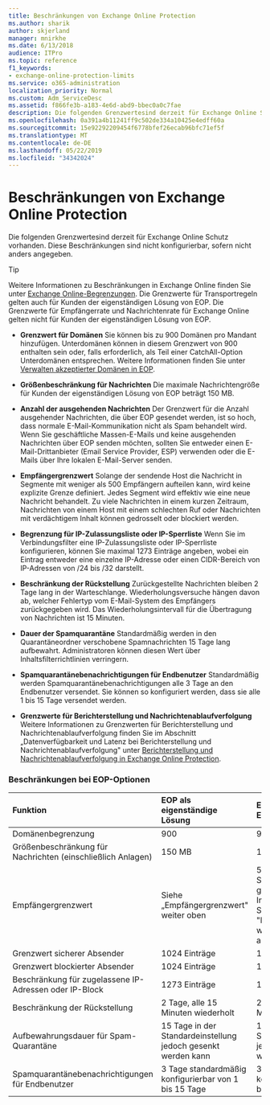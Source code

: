 ```yaml
---
title: Beschränkungen von Exchange Online Protection
ms.author: sharik
author: skjerland
manager: mnirkhe
ms.date: 6/13/2018
audience: ITPro
ms.topic: reference
f1_keywords:
- exchange-online-protection-limits
ms.service: o365-administration
localization_priority: Normal
ms.custom: Adm_ServiceDesc
ms.assetid: f866fe3b-a183-4e6d-abd9-bbec0a0c7fae
description: Die folgenden Grenzwertesind derzeit für Exchange Online Schutz vorhanden. Diese Beschränkungen sind nicht konfigurierbar, sofern nicht anders angegeben.
ms.openlocfilehash: 0a391a4b11241ff9c502de334a10425e4edff60a
ms.sourcegitcommit: 15e92292209454f6778bfef26ecab96bfc71ef5f
ms.translationtype: MT
ms.contentlocale: de-DE
ms.lasthandoff: 05/22/2019
ms.locfileid: "34342024"
---
```

# <a name="exchange-online-protection-limits"></a>Beschränkungen von Exchange Online Protection

Die folgenden Grenzwertesind derzeit für Exchange Online Schutz vorhanden. Diese Beschränkungen sind nicht konfigurierbar, sofern nicht anders angegeben. 
  
> [!TIP]
> Weitere Informationen zu Beschränkungen in Exchange Online finden Sie unter [Exchange Online-Begrenzungen](../exchange-online-service-description/exchange-online-limits.md). Die Grenzwerte für Transportregeln gelten auch für Kunden der eigenständigen Lösung von EOP. Die Grenzwerte für Empfängerrate und Nachrichtenrate für Exchange Online gelten nicht für Kunden der eigenständigen Lösung von EOP. 
  
- **Grenzwert für Domänen** Sie können bis zu 900 Domänen pro Mandant hinzufügen. Unterdomänen können in diesem Grenzwert von 900 enthalten sein oder, falls erforderlich, als Teil einer CatchAll-Option Unterdomänen entsprechen. Weitere Informationen finden Sie unter [Verwalten akzeptierter Domänen in EOP](https://go.microsoft.com/fwlink/p/?LinkId=282239).
    
- **Größenbeschränkung für Nachrichten** Die maximale Nachrichtengröße für Kunden der eigenständigen Lösung von EOP beträgt 150 MB. 
    
- **Anzahl der ausgehenden Nachrichten** Der Grenzwert für die Anzahl ausgehender Nachrichten, die über EOP gesendet werden, ist so hoch, dass normale E-Mail-Kommunikation nicht als Spam behandelt wird. Wenn Sie geschäftliche Massen-E-Mails und keine ausgehenden Nachrichten über EOP senden möchten, sollten Sie entweder einen E-Mail-Drittanbieter (Email Service Provider, ESP) verwenden oder die E-Mails über Ihre lokalen E-Mail-Server senden. 
    
- **Empfängergrenzwert** Solange der sendende Host die Nachricht in Segmente mit weniger als 500 Empfängern aufteilen kann, wird keine explizite Grenze definiert. Jedes Segment wird effektiv wie eine neue Nachricht behandelt. Zu viele Nachrichten in einem kurzen Zeitraum, Nachrichten von einem Host mit einem schlechten Ruf oder Nachrichten mit verdächtigem Inhalt können gedrosselt oder blockiert werden. 
    
- **Begrenzung für IP-Zulassungsliste oder IP-Sperrliste** Wenn Sie im Verbindungsfilter eine IP-Zulassungsliste oder IP-Sperrliste konfigurieren, können Sie maximal 1273 Einträge angeben, wobei ein Eintrag entweder eine einzelne IP-Adresse oder einen CIDR-Bereich von IP-Adressen von /24 bis /32 darstellt. 
    
- **Beschränkung der Rückstellung** Zurückgestellte Nachrichten bleiben 2 Tage lang in der Warteschlange. Wiederholungsversuche hängen davon ab, welcher Fehlertyp vom E-Mail-System des Empfängers zurückgegeben wird. Das Wiederholungsintervall für die Übertragung von Nachrichten ist 15 Minuten. 
    
- **Dauer der Spamquarantäne** Standardmäßig werden in den Quarantäneordner verschobene Spamnachrichten 15 Tage lang aufbewahrt. Administratoren können diesen Wert über Inhaltsfilterrichtlinien verringern. 
    
- **Spamquarantänebenachrichtigungen für Endbenutzer** Standardmäßig werden Spamquarantänebenachrichtigungen alle 3 Tage an den Endbenutzer versendet. Sie können so konfiguriert werden, dass sie alle 1 bis 15 Tage versendet werden. 
    
- **Grenzwerte für Berichterstellung und Nachrichtenablaufverfolgung** Weitere Informationen zu Grenzwerten für Berichterstellung und Nachrichtenablaufverfolgung finden Sie im Abschnitt „Datenverfügbarkeit und Latenz bei Berichterstellung und Nachrichtenablaufverfolgung" unter [Berichterstellung und Nachrichtenablaufverfolgung in Exchange Online Protection](https://go.microsoft.com/fwlink/?LinkId=394248).
    
### <a name="limits-across-eop-options"></a>Beschränkungen bei EOP-Optionen

|**Funktion**|****EOP als eigenständige Lösung****|****EOP-Funktionen in Exchange Online****|****Exchange Enterprise CAL mit Diensten****|
|:-----|:-----|:-----|:-----|
|Domänenbegrenzung  <br/> |900  <br/> |900  <br/> |900  <br/> |
|Größenbeschränkung für Nachrichten (einschließlich Anlagen)  <br/> |150 MB  <br/> |150 MB  <br/> |150 MB  <br/> |
|Empfängergrenzwert  <br/> |Siehe „Empfängergrenzwert" weiter oben  <br/> |500 Empfänger beim Senden von einem gehosteten Postfach; Informationen finden Sie unter "Empfängergrenzwert" weiter oben bei anderen Szenarien  <br/> |Siehe „Empfängergrenzwert" weiter oben  <br/> |
|Grenzwert sicherer Absender  <br/> |1024 Einträge  <br/> |1024 Einträge  <br/> ||
|Grenzwert blockierter Absender  <br/> |1024 Einträge  <br/> |1024 Einträge  <br/> ||
|Beschränkung für zugelassene IP-Adressen oder IP-Block  <br/> |1273 Einträge  <br/> |1273 Einträge  <br/> |1273 Einträge  <br/> |
|Beschränkung der Rückstellung  <br/> |2 Tage, alle 15 Minuten wiederholt  <br/> |2 Tage, alle 15 Minuten wiederholt  <br/> |2 Tage, alle 15 Minuten wiederholt  <br/> |
|Aufbewahrungsdauer für Spam-Quarantäne  <br/> |15 Tage in der Standardeinstellung jedoch gesenkt werden kann  <br/> |15 Tage in der Standardeinstellung jedoch gesenkt werden kann  <br/> |15 Tage in der Standardeinstellung jedoch gesenkt werden kann  <br/> |
|Spamquarantänebenachrichtigungen für Endbenutzer  <br/> |3 Tage standardmäßig konfigurierbar von 1 bis 15 Tage  <br/> |3 Tage standardmäßig konfigurierbar von 1 bis 15 Tage  <br/> |3 Tage standardmäßig konfigurierbar von 1 bis 15 Tage  <br/> |
   

